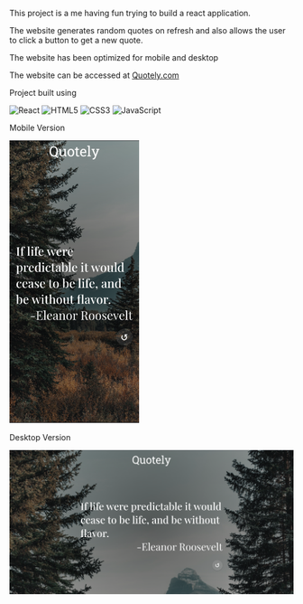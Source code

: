This project is a me having fun trying to build a react application.

The website generates random quotes on refresh and also allows the user to click a button to get a new quote.

The website has been optimized for mobile and desktop

The website can be accessed at [Quotely.com](https://github.com/bevanlewis/Quotely)

Project built using 

![React](https://img.shields.io/badge/react-%2320232a.svg?style=for-the-badge&logo=react&logoColor=%2361DAFB)
![HTML5](https://img.shields.io/badge/html5-%23E34F26.svg?style=for-the-badge&logo=html5&logoColor=white)
![CSS3](https://img.shields.io/badge/css3-%231572B6.svg?style=for-the-badge&logo=css3&logoColor=white)
![JavaScript](https://img.shields.io/badge/javascript-%23323330.svg?style=for-the-badge&logo=javascript&logoColor=%23F7DF1E)

Mobile Version

<img src="./markdown-images/phone.png" alt="mobile image" height="500"/>

Desktop Version

<img src="./markdown-images/desktop.png" alt="desktop image" width="700"/>

